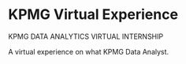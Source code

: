 # KPMG Virtual Experience
KPMG DATA ANALYTICS VIRTUAL INTERNSHIP 

A virtual experience on what KPMG Data Analyst. 

